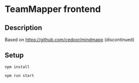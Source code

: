 # TeamMapper frontend

## Description

Based on https://github.com/cedoor/mindmapp (discontinued)

## Setup

```
npm install

npm run start
```